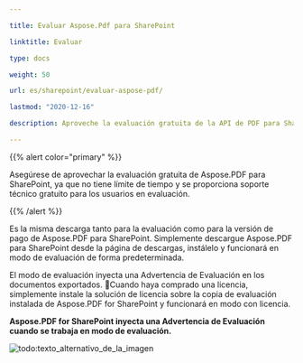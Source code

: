 ```yaml
---

title: Evaluar Aspose.Pdf para SharePoint

linktitle: Evaluar

type: docs

weight: 50

url: es/sharepoint/evaluar-aspose-pdf/

lastmod: "2020-12-16"

description: Aproveche la evaluación gratuita de la API de PDF para SharePoint de Aspose, ya que no tiene límite de tiempo y se proporciona soporte técnico gratuito para los usuarios en evaluación.

---
```




{{% alert color="primary" %}}



Asegúrese de aprovechar la evaluación gratuita de Aspose.PDF para SharePoint, ya que no tiene límite de tiempo y se proporciona soporte técnico gratuito para los usuarios en evaluación.



{{% /alert %}}



Es la misma descarga tanto para la evaluación como para la versión de pago de Aspose.PDF para SharePoint. Simplemente descargue Aspose.PDF para SharePoint desde la página de descargas, instálelo y funcionará en modo de evaluación de forma predeterminada.



El modo de evaluación inyecta una Advertencia de Evaluación en los documentos exportados. Cuando haya comprado una licencia, simplemente instale la solución de licencia sobre la copia de evaluación instalada de Aspose.PDF for SharePoint y funcionará en modo con licencia.



**Aspose.PDF for SharePoint inyecta una Advertencia de Evaluación cuando se trabaja en modo de evaluación.**



![todo:texto_alternativo_de_la_imagen](evaluar-aspose-pdf_1.png)